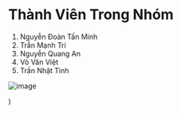 # Thành Viên Trong Nhóm
1. Nguyễn Đoàn Tấn Minh
2. Trần Mạnh Trí
3. Nguyễn Quang An
4. Võ Văn Việt
5. Trần Nhật Tình

![image](https://github.com/Jinbaomin/PlayFair/assets/86481885/abb4ca72-a0c1-44ff-9468-89ef8ec270bc)

)
